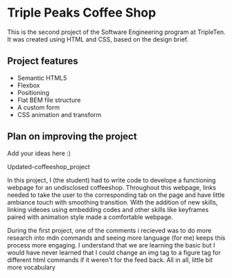 # Triple Peaks Coffee Shop

This is the second project of the Software Engineering program at TripleTen. It was created using HTML and CSS, based on the design brief.

## Project features

- Semantic HTML5
- Flexbox
- Positioning
- Flat BEM file structure
- A custom form
- CSS animation and transform

## Plan on improving the project

Add your ideas here :)

Updated-coffeeshop_project

In this project, I (the student) had to write code to develope a functioning webpage for an undisclosed coffeeshop. Throughout this webpage, links needed to take the user to the corresponding tab on the page and have little ambiance touch with smoothing transition. With the addition of new skills, linking videoes using embedding codes and other skills like keyframes paired with animation style made a comfortable webpage.

During the first project, one of the comments i recieved was to do more research into mdn commands and seeing more language (for me) keeps this process more engaging. I understand that we are learning the basic but I would have never learned that I could change an img tag to a figure tag for different html commands if it weren't for the feed back. All in all, little bit more vocabulary
